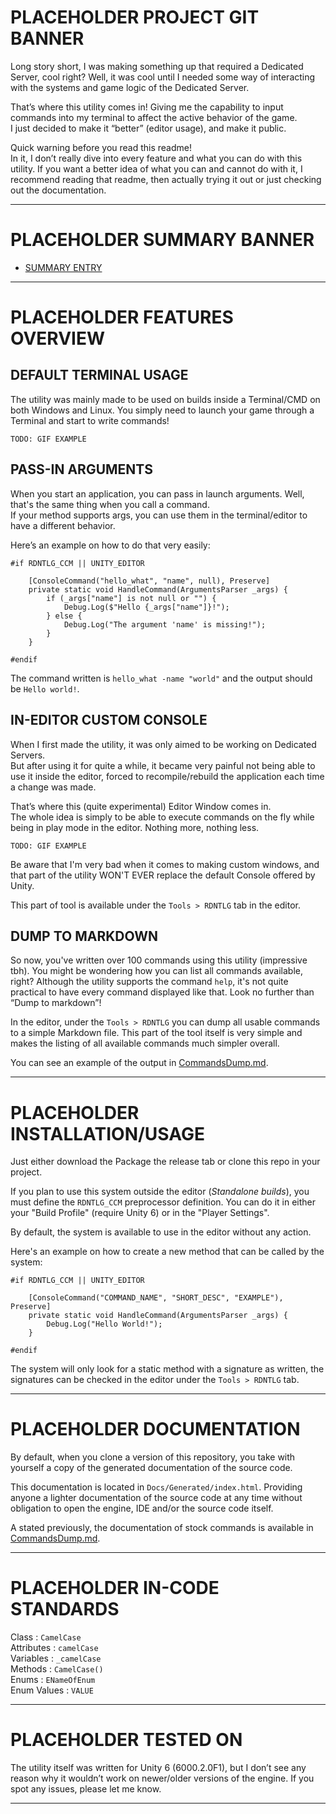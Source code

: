 # PLACEHOLDER PROJECT GIT BANNER
Long story short, I was making something up that required a Dedicated Server, cool right? 
Well, it was cool until I needed some way of interacting with the systems and game logic of the Dedicated Server.

That’s where this utility comes in! Giving me the capability to input commands into my terminal to affect the active behavior of the game.<br/>
I just decided to make it “better” (editor usage), and make it public.

Quick warning before you read this readme!<br/>
In it, I don’t really dive into every feature and what you can do with this utility. 
If you want a better idea of what you can and cannot do with it, I recommend reading that readme, then actually trying it out
or just checking out the documentation.

<hr>

# PLACEHOLDER SUMMARY BANNER
<!--ts-->
* [SUMMARY ENTRY](#SUMMARY_ENTRY_01)
<!--te-->
<hr>

# PLACEHOLDER FEATURES OVERVIEW
## DEFAULT TERMINAL USAGE
The utility was mainly made to be used on builds inside a Terminal/CMD on both Windows and Linux.
You simply need to launch your game through a Terminal and start to write commands!

`TODO: GIF EXAMPLE`

## PASS-IN ARGUMENTS
When you start an application, you can pass in launch arguments. Well, that's the same thing when you call a command.<br/>
If your method supports args, you can use them in the terminal/editor to have a different behavior.

Here’s an example on how to do that very easily:
```
#if RDNTLG_CCM || UNITY_EDITOR

    [ConsoleCommand("hello_what", "name", null), Preserve]
    private static void HandleCommand(ArgumentsParser _args) {
        if (_args["name"] is not null or "") {
            Debug.Log($"Hello {_args["name"]}!");
        } else {
            Debug.Log("The argument 'name' is missing!");
        }
    }

#endif
```

The command written is `hello_what -name "world"` and the output should be `Hello world!`.

## IN-EDITOR CUSTOM CONSOLE
When I first made the utility, it was only aimed to be working on Dedicated Servers.<br>
But after using it for quite a while, it became very painful not being able to use it inside the editor, 
forced to recompile/rebuild the application each time a change was made.

That’s where this (quite experimental) Editor Window comes in.<br>
The whole idea is simply to be able to execute commands on the fly 
while being in play mode in the editor. Nothing more, nothing less.

`TODO: GIF EXAMPLE`

Be aware that I'm very bad when it comes to making custom windows, 
and that part of the utility WON'T EVER replace the default Console offered by Unity.

This part of tool is available under the `Tools > RDNTLG` tab in the editor.

## DUMP TO MARKDOWN
So now, you've written over 100 commands using this utility (impressive tbh). You might be wondering how you 
can list all commands available, right?
Although the utility supports the command `help`, it's not quite practical to have every command displayed like that. 
Look no further than “Dump to markdown”!

In the editor, under the `Tools > RDNTLG` you can dump all usable commands to a simple Markdown file. 
This part of the tool itself is very simple and makes the listing of all available commands much simpler overall.

You can see an example of the output in [CommandsDump.md](CommandsDump.md).
<hr>

# PLACEHOLDER INSTALLATION/USAGE
Just either download the Package the release tab or clone this repo in your project.

If you plan to use this system outside the editor (<i>Standalone builds</i>), you must
define the `RDNTLG_CCM` preprocessor definition. You can do it in either your "Build Profile"
(require Unity 6) or in the "Player Settings".

By default, the system is available to use in the editor without any action.


Here's an example on how to create a new method that can be called by the system:
```
#if RDNTLG_CCM || UNITY_EDITOR

    [ConsoleCommand("COMMAND_NAME", "SHORT_DESC", "EXAMPLE"), Preserve]
    private static void HandleCommand(ArgumentsParser _args) {
        Debug.Log("Hello World!");
    }

#endif
```
The system will only look for a static method with a signature as written, the signatures can be checked 
in the editor under the `Tools > RDNTLG` tab.
<hr>

# PLACEHOLDER DOCUMENTATION
By default, when you clone a version of this repository, you take with yourself a copy of the
generated documentation of the source code.

This documentation is located in `Docs/Generated/index.html`. Providing anyone
a lighter documentation of the source code at any time without obligation to open the
engine, IDE and/or the source code itself.

A stated previously, the documentation of stock commands is available in [CommandsDump.md](CommandsDump.md).
<hr>

# PLACEHOLDER IN-CODE STANDARDS
Class : ``` CamelCase ```<br>
Attributes : ``` camelCase ```<br>
Variables : ``` _camelCase ```<br>
Methods : ``` CamelCase() ```<br>
Enums : ``` ENameOfEnum ```<br>
Enum Values : ``` VALUE ```<br>
<hr>

# PLACEHOLDER TESTED ON 
The utility itself was written for Unity 6 (6000.2.0F1), but I don’t see any reason why it wouldn’t 
work on newer/older versions of the engine. If you spot any issues, please let me know.
<hr>